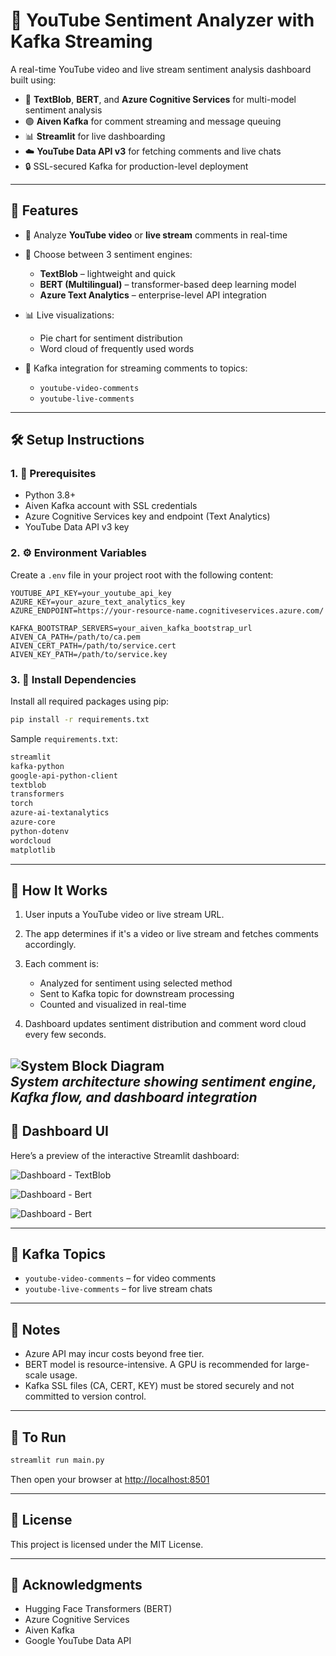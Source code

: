 # 🎥 YouTube Sentiment Analyzer with Kafka Streaming

A real-time YouTube video and live stream sentiment analysis dashboard built using:

* 🧠 **TextBlob**, **BERT**, and **Azure Cognitive Services** for multi-model sentiment analysis
* 🟢 **Aiven Kafka** for comment streaming and message queuing
* 📊 **Streamlit** for live dashboarding
* ☁️ **YouTube Data API v3** for fetching comments and live chats
* 🔒 SSL-secured Kafka for production-level deployment

---

## 🚀 Features

* 🔎 Analyze **YouTube video** or **live stream** comments in real-time
* 🧪 Choose between 3 sentiment engines:

  * **TextBlob** – lightweight and quick
  * **BERT (Multilingual)** – transformer-based deep learning model
  * **Azure Text Analytics** – enterprise-level API integration
* 📊 Live visualizations:

  * Pie chart for sentiment distribution
  * Word cloud of frequently used words
* 🔁 Kafka integration for streaming comments to topics:

  * `youtube-video-comments`
  * `youtube-live-comments`

---

## 🛠️ Setup Instructions

### 1. 🔐 Prerequisites

* Python 3.8+
* Aiven Kafka account with SSL credentials
* Azure Cognitive Services key and endpoint (Text Analytics)
* YouTube Data API v3 key

### 2. ⚙️ Environment Variables

Create a `.env` file in your project root with the following content:

```env
YOUTUBE_API_KEY=your_youtube_api_key
AZURE_KEY=your_azure_text_analytics_key
AZURE_ENDPOINT=https://your-resource-name.cognitiveservices.azure.com/

KAFKA_BOOTSTRAP_SERVERS=your_aiven_kafka_bootstrap_url
AIVEN_CA_PATH=/path/to/ca.pem
AIVEN_CERT_PATH=/path/to/service.cert
AIVEN_KEY_PATH=/path/to/service.key
```

### 3. 📆 Install Dependencies

Install all required packages using pip:

```bash
pip install -r requirements.txt
```

Sample `requirements.txt`:

```txt
streamlit
kafka-python
google-api-python-client
textblob
transformers
torch
azure-ai-textanalytics
azure-core
python-dotenv
wordcloud
matplotlib
```

---

## 🧠 How It Works

1. User inputs a YouTube video or live stream URL.
2. The app determines if it's a video or live stream and fetches comments accordingly.
3. Each comment is:

   * Analyzed for sentiment using selected method
   * Sent to Kafka topic for downstream processing
   * Counted and visualized in real-time
4. Dashboard updates sentiment distribution and comment word cloud every few seconds.

![System Block Diagram](images/block_diagram.png)  
*System architecture showing sentiment engine, Kafka flow, and dashboard integration*
---

## 📸 Dashboard UI

Here’s a preview of the interactive Streamlit dashboard:

![Dashboard - TextBlob](images/dashboard_textblob.png)  

![Dashboard - Bert](images/dashboard_bert.png)  

![Dashboard - Bert](images/dashboard_azure.png)  



---

## 🛄 Kafka Topics

* `youtube-video-comments` – for video comments
* `youtube-live-comments` – for live stream chats

---

## 📌 Notes

* Azure API may incur costs beyond free tier.
* BERT model is resource-intensive. A GPU is recommended for large-scale usage.
* Kafka SSL files (CA, CERT, KEY) must be stored securely and not committed to version control.

---

## 🧪 To Run

```bash
streamlit run main.py
```

Then open your browser at [http://localhost:8501](http://localhost:8501)

---

## 📄 License

This project is licensed under the MIT License.

---

## 🙌 Acknowledgments

* Hugging Face Transformers (BERT)
* Azure Cognitive Services
* Aiven Kafka
* Google YouTube Data API
